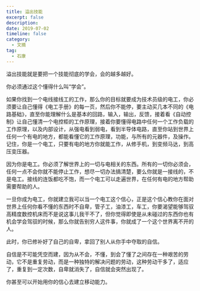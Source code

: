 ```yaml
---
title: 溢出技能
excerpt: false
description: 
date: 2019-07-02
timeline: false
category:
  - 文摘
tag:
  - 石康
---
```


溢出技能就是要把一个技能彻底的学会，会的越多越好。

你必须通过这个懂得什么叫“学会”。

如果你找到一个电线接线工的工作，那么你的目标就要成为技术员级的电工，你必须要让自己懂得《电工手册》的每一页，然后你不能停，要主动买几本不同的《电路基础》，直至你能理解什么是基本的回路，输入，输出，反馈，接着看《自动控制》让自己懂清一个电控柜的工作原理，接着你要懂得电路中任何一个工作负载的工作原理，以及内部设计，从强电看到弱电，看到半导体电路，直至你站到世界上任何一个有电的地方，都能看懂它的工作原理，功能，与所有的元器件，及操作。记住，你是一个电工，只要有电的地方你就能工作，从修手机，到变频马达，到高压变压器。

因为你是电工。你必须了解世界上的一切与电相关的东西。所有的一切你必须会，任何一点不会你就不能停止工作，想尽一切办法搞清楚，要么你就是一接线的，不是电工。接线的连饭都吃不饱，而一个电工可以走遍世界，在任何有电的地方帮助需要帮助的人。

一旦你成为电工，你就建立我可以当一个电工这个信心，正是这个信心教你在面对世界上任何你看不懂的东西时不自卑，管子工，油漆工，车工，你要渴望能够驾驭高精度数控机床而不是说这事儿我干不了，但你觉得即使是从未碰过的东西你也有机会学会驾驭的时候，那么你就告别穷人这件事，你就成了一个这个世界离不开的人。

此时，你已修补好了自己的自卑，拿回了别人从你手中夺取的自信。

自信是不可能凭空而建，因为从不会，不懂，到会了懂了之间存在一种艰苦的劳动，它不是重复劳动，而是一种独特的解决问题的劳动，这种劳动干多了，适应了，重复到一定次数，自卑就消失了，自信就会突然出现了。

你甚至可以开始用你的信心去建立移动能力。
